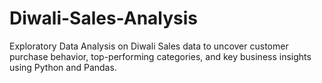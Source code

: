 # Diwali-Sales-Analysis
 Exploratory Data Analysis on Diwali Sales data to uncover customer purchase behavior, top-performing categories, and key business insights using Python and Pandas.
